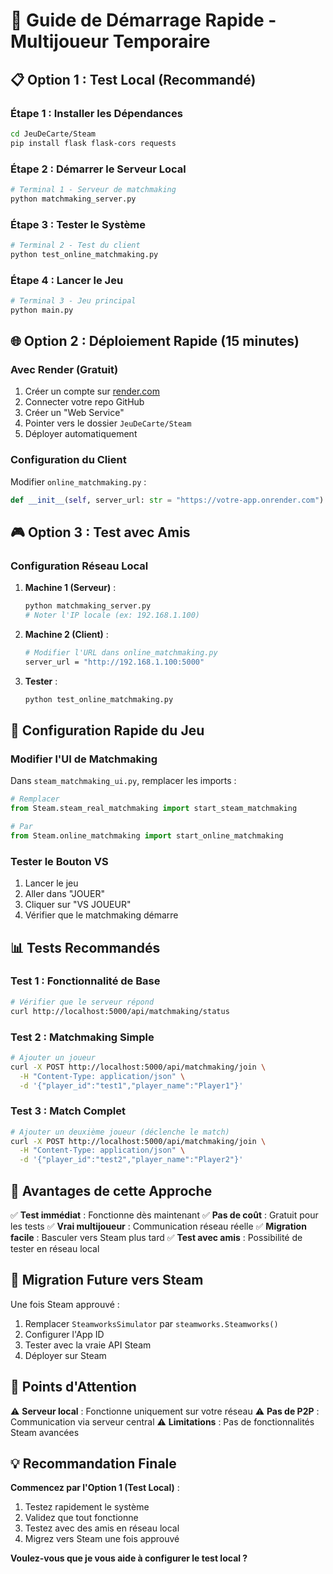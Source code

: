 # 🚀 Guide de Démarrage Rapide - Multijoueur Temporaire

## 📋 **Option 1 : Test Local (Recommandé)**

### **Étape 1 : Installer les Dépendances**
```bash
cd JeuDeCarte/Steam
pip install flask flask-cors requests
```

### **Étape 2 : Démarrer le Serveur Local**
```bash
# Terminal 1 - Serveur de matchmaking
python matchmaking_server.py
```

### **Étape 3 : Tester le Système**
```bash
# Terminal 2 - Test du client
python test_online_matchmaking.py
```

### **Étape 4 : Lancer le Jeu**
```bash
# Terminal 3 - Jeu principal
python main.py
```

## 🌐 **Option 2 : Déploiement Rapide (15 minutes)**

### **Avec Render (Gratuit)**
1. Créer un compte sur [render.com](https://render.com)
2. Connecter votre repo GitHub
3. Créer un "Web Service"
4. Pointer vers le dossier `JeuDeCarte/Steam`
5. Déployer automatiquement

### **Configuration du Client**
Modifier `online_matchmaking.py` :
```python
def __init__(self, server_url: str = "https://votre-app.onrender.com"):
```

## 🎮 **Option 3 : Test avec Amis**

### **Configuration Réseau Local**
1. **Machine 1 (Serveur)** :
   ```bash
   python matchmaking_server.py
   # Noter l'IP locale (ex: 192.168.1.100)
   ```

2. **Machine 2 (Client)** :
   ```bash
   # Modifier l'URL dans online_matchmaking.py
   server_url = "http://192.168.1.100:5000"
   ```

3. **Tester** :
   ```bash
   python test_online_matchmaking.py
   ```

## 🔧 **Configuration Rapide du Jeu**

### **Modifier l'UI de Matchmaking**
Dans `steam_matchmaking_ui.py`, remplacer les imports :
```python
# Remplacer
from Steam.steam_real_matchmaking import start_steam_matchmaking

# Par
from Steam.online_matchmaking import start_online_matchmaking
```

### **Tester le Bouton VS**
1. Lancer le jeu
2. Aller dans "JOUER"
3. Cliquer sur "VS JOUEUR"
4. Vérifier que le matchmaking démarre

## 📊 **Tests Recommandés**

### **Test 1 : Fonctionnalité de Base**
```bash
# Vérifier que le serveur répond
curl http://localhost:5000/api/matchmaking/status
```

### **Test 2 : Matchmaking Simple**
```bash
# Ajouter un joueur
curl -X POST http://localhost:5000/api/matchmaking/join \
  -H "Content-Type: application/json" \
  -d '{"player_id":"test1","player_name":"Player1"}'
```

### **Test 3 : Match Complet**
```bash
# Ajouter un deuxième joueur (déclenche le match)
curl -X POST http://localhost:5000/api/matchmaking/join \
  -H "Content-Type: application/json" \
  -d '{"player_id":"test2","player_name":"Player2"}'
```

## 🎯 **Avantages de cette Approche**

✅ **Test immédiat** : Fonctionne dès maintenant
✅ **Pas de coût** : Gratuit pour les tests
✅ **Vrai multijoueur** : Communication réseau réelle
✅ **Migration facile** : Basculer vers Steam plus tard
✅ **Test avec amis** : Possibilité de tester en réseau local

## 🔄 **Migration Future vers Steam**

Une fois Steam approuvé :
1. Remplacer `SteamworksSimulator` par `steamworks.Steamworks()`
2. Configurer l'App ID
3. Tester avec la vraie API Steam
4. Déployer sur Steam

## 🚨 **Points d'Attention**

⚠️ **Serveur local** : Fonctionne uniquement sur votre réseau
⚠️ **Pas de P2P** : Communication via serveur central
⚠️ **Limitations** : Pas de fonctionnalités Steam avancées

## 💡 **Recommandation Finale**

**Commencez par l'Option 1 (Test Local)** :
1. Testez rapidement le système
2. Validez que tout fonctionne
3. Testez avec des amis en réseau local
4. Migrez vers Steam une fois approuvé

**Voulez-vous que je vous aide à configurer le test local ?**
